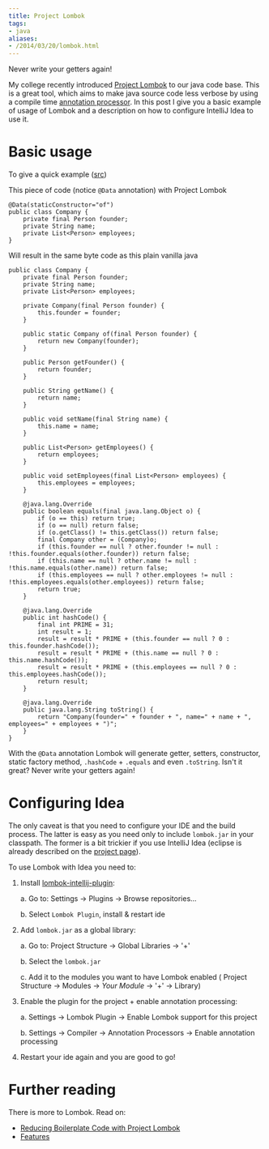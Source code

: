 ```yaml
---
title: Project Lombok
tags:
- java
aliases:
- /2014/03/20/lombok.html
---
```

Never write your getters again!

My college recently introduced
[Project Lombok](http://projectlombok.org/) to our java code
base. This is a great tool, which aims to make java source code less
verbose by using a compile time
[annotation processor](http://deors.wordpress.com/2011/10/08/annotation-processors/). In
this post I give you a basic example of usage of Lombok and a
description on how to configure IntelliJ Idea to use it.

# Basic usage

To give a quick example ([src](http://jnb.ociweb.com/jnb/jnbJan2010.html#data))

This piece of code (notice `@Data` annotation) with Project Lombok

    @Data(staticConstructor="of")
    public class Company {
        private final Person founder;
        private String name;
        private List<Person> employees;
    }

Will result in the same byte code as this plain vanilla java

    public class Company {
        private final Person founder;
        private String name;
        private List<Person> employees;

        private Company(final Person founder) {
            this.founder = founder;
        }

        public static Company of(final Person founder) {
            return new Company(founder);
        }

        public Person getFounder() {
            return founder;
        }

        public String getName() {
            return name;
        }

        public void setName(final String name) {
            this.name = name;
        }

        public List<Person> getEmployees() {
            return employees;
        }

        public void setEmployees(final List<Person> employees) {
            this.employees = employees;
        }

        @java.lang.Override
        public boolean equals(final java.lang.Object o) {
            if (o == this) return true;
            if (o == null) return false;
            if (o.getClass() != this.getClass()) return false;
            final Company other = (Company)o;
            if (this.founder == null ? other.founder != null : !this.founder.equals(other.founder)) return false;
            if (this.name == null ? other.name != null : !this.name.equals(other.name)) return false;
            if (this.employees == null ? other.employees != null : !this.employees.equals(other.employees)) return false;
            return true;
        }

        @java.lang.Override
        public int hashCode() {
            final int PRIME = 31;
            int result = 1;
            result = result * PRIME + (this.founder == null ? 0 : this.founder.hashCode());
            result = result * PRIME + (this.name == null ? 0 : this.name.hashCode());
            result = result * PRIME + (this.employees == null ? 0 : this.employees.hashCode());
            return result;
        }

        @java.lang.Override
        public java.lang.String toString() {
            return "Company(founder=" + founder + ", name=" + name + ", employees=" + employees + ")";
        }
    }


With the `@Data` annotation Lombok will generate getter, setters,
constructor, static factory method, `.hashCode` + `.equals` and even
`.toString`. Isn't it great? Never write your getters again!

# Configuring Idea

The only caveat is that you need to configure your IDE and the build
process. The latter is easy as you need only to include `lombok.jar`
in your classpath. The former is a bit trickier if you use IntelliJ
Idea (eclipse is already described on the
[project page](http://jnb.ociweb.com/jnb/jnbJan2010.html#installation)).

To use Lombok with Idea you need to:

1. Install [lombok-intellij-plugin](https://github.com/mplushnikov/lombok-intellij-plugin):

   a. Go to:  Settings -> Plugins -> Browse repositories...

   b. Select `Lombok Plugin`, install & restart ide

2. Add `lombok.jar` as a global library:

   a. Go to: Project Structure -> Global Libraries -> '+'

   b. Select the `lombok.jar`

   c. Add it to the modules you want to have Lombok enabled (
      Project Structure -> Modules -> *Your Module* -> '+' -> Library)

3. Enable the plugin for the project + enable annotation processing:

   a. Settings -> Lombok Plugin -> Enable Lombok support for this project

   b. Settings -> Compiler -> Annotation Processors -> Enable annotation processing

4. Restart your ide again and you are good to go!

# Further reading

There is more to Lombok. Read on:
- [Reducing Boilerplate Code with Project Lombok](http://jnb.ociweb.com/jnb/jnbJan2010.html)
- [Features](http://projectlombok.org/features/index.html)
